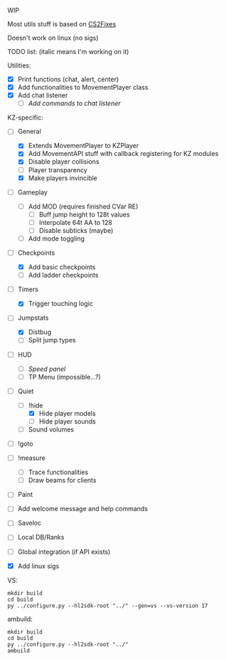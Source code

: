WIP

Most utils stuff is based on [CS2Fixes](https://github.com/Source2ZE/CS2Fixes/)

Doesn't work on linux (no sigs)


TODO list: (italic means I'm working on it)

Utilities:
- [x] Print functions (chat, alert, center)
- [x] Add functionalities to MovementPlayer class
- [x] Add chat listener
	- [ ] *Add commands to chat listener*

KZ-specific:
- [ ] General
	- [x] Extends MovementPlayer to KZPlayer
	- [x] Add MovementAPI stuff with callback registering for KZ modules
	- [x] Disable player collisions
	- [ ] Player transparency
	- [x] Make players invincible
- [ ] Gameplay
	- [ ] Add MOD (requires finished CVar RE)
		- [ ] Buff jump height to 128t values
		- [ ] Interpolate 64t AA to 128
		- [ ] Disable subticks (maybe)
	- [ ] Add mode toggling
- [ ] Checkpoints
	- [x] Add basic checkpoints
	- [ ] Add ladder checkpoints
- [ ] Timers
	- [x] Trigger touching logic
- [ ] Jumpstats
	- [x] Distbug
	- [ ] Split jump types
- [ ] HUD
	- [ ] *Speed panel*
	- [ ] TP Menu (impossible...?)
- [ ] Quiet
	- [ ] !hide
 		- [x] Hide player models
   		- [ ] Hide player sounds
	- [ ] Sound volumes
- [ ] !goto
- [ ] !measure
	- [ ] Trace functionalities
	- [ ] Draw beams for clients
- [ ] Paint
- [ ] Add welcome message and help commands
- [ ] Saveloc
- [ ] Local DB/Ranks
- [ ] Global integration (if API exists)
- [x] Add linux sigs


VS: 
```
mkdir build
cd build
py ../configure.py --hl2sdk-root "../" --gen=vs --vs-version 17
``` 

ambuild:
```
mkdir build
cd build
py ../configure.py --hl2sdk-root "../"
ambuild
``` 
